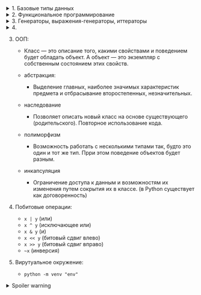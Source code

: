 <details>
<summary> 1. Базовые типы данных </summary>

   - Неизменяемые:
   ```int```, ```float```, ```complex```, ```str```, ```bytes```, ```None```, ```bool```, ```tuple```, ```frozenset```
   - Изменяемые:
   ```dict```, ```list```, ```set```
        
</details>

<details>
<summary> 2. Функциональное программирование </summary>
   
   - ```lambda```, ```zip```, ```map```, ```filter```, ```reduce``` (functools)

   ```python
numbers = range(10)
squared_evens = map(lambda n: n ** 2, filter(lambda n: n % 2 == 0, numbers))
list(squared_evens)   # [0, 4, 16, 36, 64]
   ```

   - Декораторы:
   
   ```python
from functools import wraps
    
def logger(filename):

    def decorator(func):

        @wraps(func)
        def wrapped(*args, **kwargs):
            result = func(*args, **kwargs)
            with open(filename, "w+") as f:
                f.write(str(result))
            return result

        return wrapped

    return decorator
   ```
    
</details>

<details>
<summary> 3. Генераторы, выражения-генераторы, иттераторы </summary>

   - Генератор - это функция содержащая ключевое слово ```yield```.
   Генераторы позволят осуществлять ленивые вычисления. Также является иттератором.
   
   ```python
def fibonacci(number):
    a = b = 1
    for _ in range(number):
        yield a
        a, b = b, a + b
   ```

   - Выражения-генераторы предназначены для компактного и удобного способа генерации коллекций элементов.
   
   ```python
iter_ = (i ** 2 if i % 2 == 0 else i for i in range(5))  # <generator object <genexpr> at 0x000002D0E5219660>
list_ = [i ** 2 for i in range(10) if i % 2 == 0]  # [0, 4, 16, 36, 64]
set_ = {i for i in range(0, 10, 2)}  # {0, 2, 4, 6, 8}
dict_ = {v: k for k, v in {'a': 1, 'b': 2, 'c': 3}.items()}  # {1: 'a', 2: 'b', 3: 'c'}
   ```
   
   - Итератор — это сущность порождаемая функцией iter, с помощью которой происходит итерирование итерируемого объекта. 
   Итерируемый объект — это что-то, что можно итерировать. Итератор не имеет индексов и может быть использован только один раз.
   
   ```python
# реализация с помощью генераторов

def infinity(step):
    i = 0
    while True:
        yield i
        i += step

iter_ = infinity(10)
next(iter_)  # 0
next(iter_)  # 10
next(iter_)  # 20
   ```

   ```python
# реализация с помощью переопределения магических методов класса

class Arrange:

    def __init__(self, start, stop, step):
        self.i = start
        self.stop = stop
        self.step = step

    def __iter__(self):
        return self

    def __next__(self):
        if self.i > self.stop:
            raise StopIteration

        result = self.i
        self.i += self.step
        return result
   ```
   
</details>

<details>
<summary> 4.  </summary>

</details>

3. ООП:
    - Класс — это описание того, какими свойствами и поведением будет обладать объект. А объект — это экземпляр с собственным состоянием этих свойств.

    - абстракция:
        - Выделение главных, наиболее значимых характеристик предмета и отбрасывание второстепенных, незначительных.
    - наследование
        - Позволяет описать новый класс на основе существующего (родительского). Повторное использование кода.
    - полиморфизм
        - Возможность работать с несколькими типами так, будто это один и тот же тип. Прри этом 
        поведение объектов будет разным.
    - инкапсуляция
        - Ограничение доступа к данным и возможностям их изменения путем сокрытия их в классе. (в Python существует как договоренность)


3. Побитовые операции:
    - ```x | y``` (или)
    - ```x ^ y``` (исключающее или)
    - ```x & y``` (и)
    - ```x << y``` (битовый сдвиг влево)
    - ```x >> y``` (битовый сдвиг вправо)
    - ```~x``` (инверсия)

4. Вирутуальное окружение:
    - ```python -m venv "env"```



<details>
  <summary>Spoiler warning</summary>
  
  Spoiler text. Note that it's important to have a space after the summary tag. You should be able to write any markdown you want inside the `<details>` tag... just make sure you close `<details>` afterward.
  
  ``` javascript 
  console.log("I'm a code block!");
  ```
  




- List comprehension (Генераторы списков)

- KISS, DRY, SOLID, CRUD, REST, SOAP

